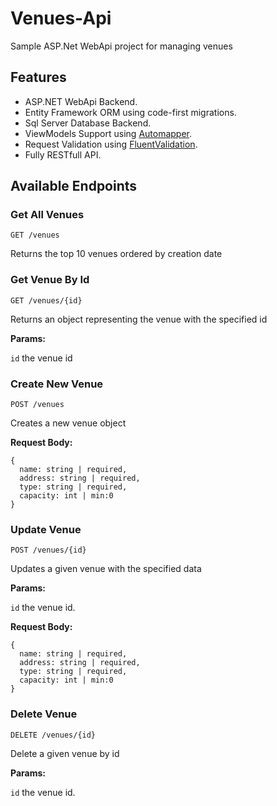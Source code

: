 # Venues-Api

Sample ASP.Net WebApi project for managing venues

## Features

- ASP.NET WebApi Backend.
- Entity Framework ORM using code-first migrations.
- Sql Server Database Backend.
- ViewModels Support using [Automapper](https://automapper.org/).
- Request Validation using [FluentValidation](https://github.com/JeremySkinner/FluentValidation).
- Fully RESTfull API.

## Available Endpoints

### Get All Venues

```
GET /venues
```

Returns the top 10 venues ordered by creation date

### Get Venue By Id

```
GET /venues/{id}
```

Returns an object representing the venue with the specified id

**Params:**

`id` the venue id

### Create New Venue

```
POST /venues
```

Creates a new venue object

**Request Body:**
```
{
  name: string | required,
  address: string | required,
  type: string | required,
  capacity: int | min:0
}
```

### Update Venue

```
POST /venues/{id}
```

Updates a given venue with the specified data

**Params:**

`id` the venue id.

**Request Body:**
```
{
  name: string | required,
  address: string | required,
  type: string | required,
  capacity: int | min:0
}
```

### Delete Venue

```
DELETE /venues/{id}
```

Delete a given venue by id

**Params:**

`id` the venue id.
